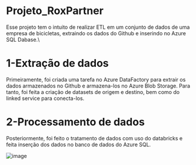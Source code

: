 # Projeto_RoxPartner
Esse projeto tem o intuito de realizar ETL em um conjunto de dados de uma empresa de bicicletas, extraindo os dados do Github e inserindo no Azure SQL Dabase.\
# 1-Extração de dados
Primeiramente, foi criada uma tarefa no Azure DataFactory para extrair os dados armazenados no Github e armazena-los no Azure Blob Storage. Para tanto, foi feita a criação de datasets de origem e destino, bem como do linked service para conecta-los. 

# 2-Processamento de dados
Posteriormente, foi feito o tratamento de dados com uso do databricks e feita inserção dos dados no banco de dados do Azure SQL.

![image](https://github.com/Ingrid-Sollim/Projeto_RoxPartner/assets/119446486/88fe6a3d-365f-4c53-959e-69470004a0db)


